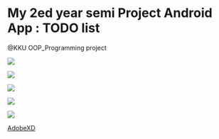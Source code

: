 # My 2ed year semi Project Android App : TODO list

@KKU OOP_Programming project

![](https://raw.githubusercontent.com/VillSource/Demo/backup-project-doc/pic/1.jpg)


![](https://raw.githubusercontent.com/VillSource/Demo/backup-project-doc/pic/2.jpg)

![](https://raw.githubusercontent.com/VillSource/Demo/backup-project-doc/pic/3.jpg)


![](https://raw.githubusercontent.com/VillSource/Demo/backup-project-doc/pic/4.jpg)

![](https://raw.githubusercontent.com/VillSource/Demo/backup-project-doc/pic/5.jpg)

[AdobeXD](https://raw.githubusercontent.com/VillSource/Demo/backup-project-doc/MercuryTask.xd)